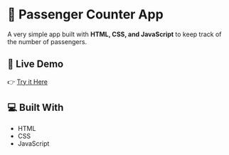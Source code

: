 # 🧾 Passenger Counter App

A very simple app built with **HTML, CSS, and JavaScript** to keep track of the number of passengers.

## 🚀 Live Demo
👉 [Try it Here](https://thriving-entremet-60f6c9.netlify.app/)

## 💻 Built With
- HTML
- CSS
- JavaScript
